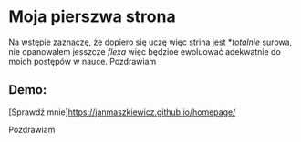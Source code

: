 # Moja pierszwa strona

Na wstępie zaznaczę, że dopiero się uczę więc strina jest **totalnie* surowa, nie opanowałem jesszcze *flexa* więc będzioe ewoluować adekwatnie do moich postępów w nauce.
Pozdrawiam

## Demo:

[Sprawdź mnie]https://janmaszkiewicz.github.io/homepage/

Pozdrawiam
